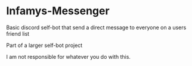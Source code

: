 # Infamys-Messenger
Basic discord self-bot that send a direct message to everyone on a users friend list

Part of a larger self-bot project

I am not responsible for whatever you do with this.
